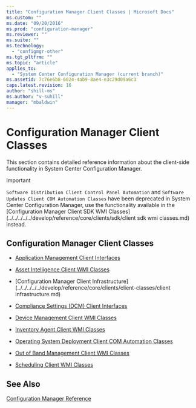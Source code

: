 ```yaml
---
title: "Configuration Manager Client Classes | Microsoft Docs"
ms.custom: ""
ms.date: "09/20/2016"
ms.prod: "configuration-manager"
ms.reviewer: ""
ms.suite: ""
ms.technology:
  - "configmgr-other"
ms.tgt_pltfrm: ""
ms.topic: "article"
applies_to:
  - "System Center Configuration Manager (current branch)"
ms.assetid: 7c76e6b8-6024-4ab9-8ae4-e3c29d09a6c3
caps.latest.revision: 16
author: "shill-ms"
ms.author: "v-suhill"
manager: "mbaldwin"
---
```

# Configuration Manager Client Classes
This section contains detailed reference information about the client-side functionality in System Center Configuration Manager.  

> [!IMPORTANT]
>  `Software Distribution Client Control Panel Automation` and `Software Updates Client COM Automation Classes` have been deprecated in System Center Configuration Manager, use the functionality available in the [Configuration Manager Client SDK WMI Classes](../../../../../develop/reference/core/clients/sdk/client sdk wmi classes.md) instead.  

## Configuration Manager Client Classes  

-   [Application Management Client Interfaces](../../../../../develop/reference/core/clients/client-classes/application-management-client-interfaces.md)  

-   [Asset Intelligence Client WMI Classes](../../../../../develop/reference/core/clients/client-classes/asset-intelligence-client-wmi-classes.md)  

-   [Configuration Manager Client Infrastructure](../../../../../develop/reference/core/clients/client-classes/client infrastructure.md)  

-   [Compliance Settings (DCM) Client Interfaces](../../../../../develop/reference/core/clients/client-classes/compliance-settings--dcm--client-interfaces.md)  

-   [Device Management Client WMI Classes](../../../../../develop/reference/core/clients/client-classes/device-management-client-wmi-classes.md)  

-   [Inventory Agent Client WMI Classes](../../../../../develop/reference/core/clients/client-classes/inventory-agent-client-wmi-classes.md)  

-   [Operating System Deployment Client COM Automation Classes](../../../../../develop/reference/core/clients/client-classes/operating-system-deployment-client-com-automation-classes.md)  

-   [Out of Band Management Client WMI Classes](../../../../../develop/reference/core/clients/client-classes/out-of-band-management-client-wmi-classes.md)  

-   [Scheduling Client WMI Classes](../../../../../develop/reference/core/clients/client-classes/scheduling-client-wmi-classes.md)  

## See Also  
 [Configuration Manager Reference](../../../../../develop/reference/configuration-manager-reference.md)
